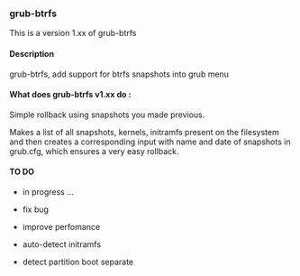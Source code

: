 ### grub-btrfs


This is a version 1.xx of grub-btrfs

#### Description

grub-btrfs, add support for btrfs snapshots into grub menu

#### What does grub-btrfs v1.xx do :

Simple rollback using snapshots you made previous.

Makes a list of all snapshots, kernels, initramfs present on the filesystem and then creates a corresponding input with name and date of snapshots in grub.cfg, which ensures a very easy rollback.

#### TO DO

* in progress ...

* fix bug

* improve perfomance

* auto-detect initramfs

* detect partition boot separate


